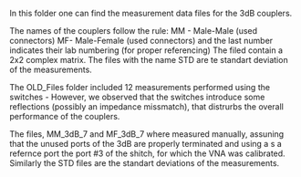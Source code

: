 In this folder one can find the measurement data files for the 3dB couplers. 

The names of the couplers follow the rule:
MM - Male-Male (used connectors)
MF- Male-Female (used connectors)
and the last number indicates their lab numbering (for proper referencing)
The filed contain a 2x2 complex matrix. The files with the name STD are te standart deviation of the measurements.  

The OLD_Files folder included 12 measurements performed using the switches - However, we observed that the switches introduce some reflections (possibly an impedance missmatch), that distrurbs the overall performance of the couplers. 

The files, MM_3dB_7 and MF_3dB_7 where measured manually, assuning that the unused ports of the 3dB are properly terminated and using a s a refernce port the port #3 of the shitch, for which the VNA was calibrated. 
Similarly the STD files are the standart deviations of the measurements. 


